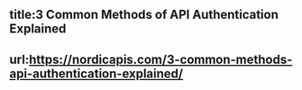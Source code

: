 ## title:3 Common Methods of API Authentication Explained
## url:https://nordicapis.com/3-common-methods-api-authentication-explained/